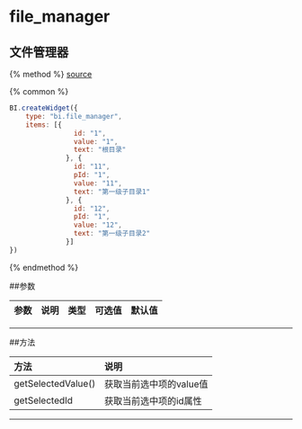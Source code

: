 # file_manager

## 文件管理器

{% method %}
[source](https://jsfiddle.net/fineui/2g4k0kxh/)

{% common %}
```javascript
BI.createWidget({
    type: "bi.file_manager",
    items: [{
                id: "1",
                value: "1",
                text: "根目录"
              }, {
                id: "11",
                pId: "1",
                value: "11",
                text: "第一级子目录1"
              }, {
                id: "12",
                pId: "1",
                value: "12",
                text: "第一级子目录2"
              }]
})
```

{% endmethod %}

##参数

| 参数    | 说明           | 类型  | 可选值 | 默认值
| :------ |:-------------  | :-----| :----|:----|

--- ---

##方法

| 方法    | 说明           |
| :------ |:-------------  |
| getSelectedValue() |     获取当前选中项的value值             |
| getSelectedId |    获取当前选中项的id属性              |
--- ---